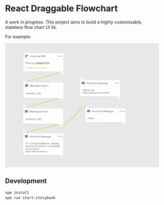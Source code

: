 # React Draggable Flowchart

A work in progress. This project aims to build a highly customisable, stateless flow chart UI lib.

For example:

![demo](./images/demo.gif)


## Development

```bash
npm install
npm run start:storybook
```
